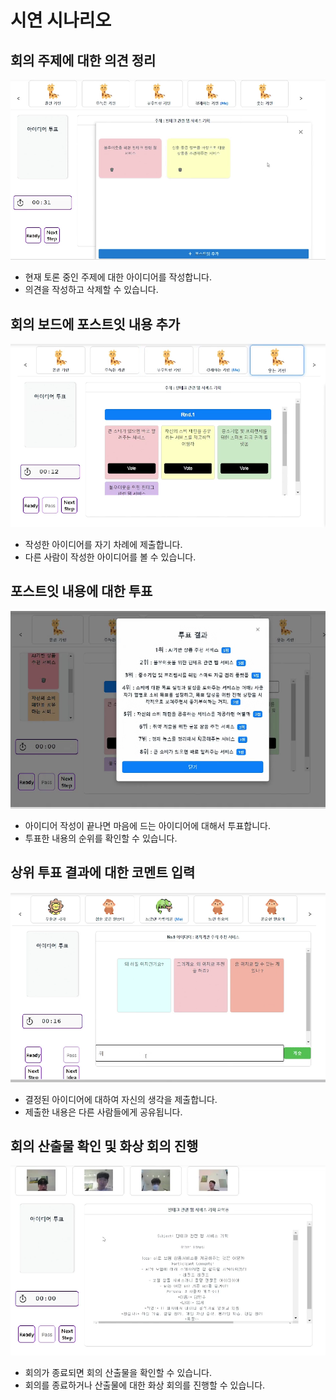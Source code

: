 # 시연 시나리오

## 회의 주제에 대한 의견 정리

![scenario1.png](../screenshot/scenario1.png)

- 현재 토론 중인 주제에 대한 아이디어를 작성합니다.
- 의견을 작성하고 삭제할 수 있습니다.

## 회의 보드에 포스트잇 내용 추가

![scenario2.png](../screenshot/scenario2.png)

- 작성한 아이디어를 자기 차례에 제출합니다.
- 다른 사람이 작성한 아이디어를 볼 수 있습니다.

## 포스트잇 내용에 대한 투표

![scenario3.png](../screenshot/scenario3.png)

- 아이디어 작성이 끝나면 마음에 드는 아이디어에 대해서 투표합니다.
- 투표한 내용의 순위를 확인할 수 있습니다.

## 상위 투표 결과에 대한 코멘트 입력 

![scenario4.png](../screenshot/scenario4.png)

- 결정된 아이디어에 대하여 자신의 생각을 제출합니다.
- 제출한 내용은 다른 사람들에게 공유됩니다.

## 회의 산출물 확인 및 화상 회의 진행

![scenario5.png](../screenshot/scenario5.png)

- 회의가 종료되면 회의 산출물을 확인할 수 있습니다.
- 회의를 종료하거나 산출물에 대한 화상 회의를 진행할 수 있습니다.
